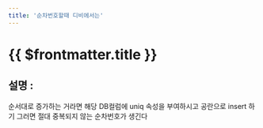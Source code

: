```yaml
---
title: '순차번호할때 디비에서는'
---
```


# {{ $frontmatter.title }}


## 설명 :

순서대로 증가하는 거라면 해당 DB컬럼에 uniq 속성을 부여하시고 공란으로 insert 하기 그러면 절대 중복되지 않는 순차번호가 생긴다
